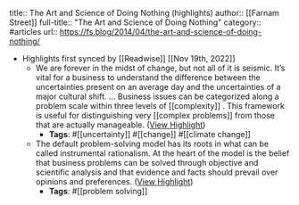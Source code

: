 title:: The Art and Science of Doing Nothing (highlights)
author:: [[Farnam Street]]
full-title:: "The Art and Science of Doing Nothing"
category:: #articles
url:: https://fs.blog/2014/04/the-art-and-science-of-doing-nothing/

- Highlights first synced by [[Readwise]] [[Nov 19th, 2022]]
	- We are forever in the midst of change, but not all of it is seismic. It’s vital for a business to understand the difference between the uncertainties present on an average day and the uncertainties of a major cultural shift. … Business issues can be categorized along a problem scale within three levels of [[complexity]] . This framework is useful for distinguishing very [[complex problems]] from those that are actually manageable. ([View Highlight](https://read.readwise.io/read/01ghqmhrgf3d1e38n4gghn9cad))
		- **Tags**: #[[uncertainty]] #[[change]] #[[climate change]]
	- The default problem-solving model has its roots in what can be called instrumental rationalism. At the heart of the model is the belief that business problems can be solved through objective and scientific analysis and that evidence and facts should prevail over opinions and preferences. ([View Highlight](https://read.readwise.io/read/01ghqmk1251x98j4e2pn9ndffw))
		- **Tags**: #[[problem solving]]